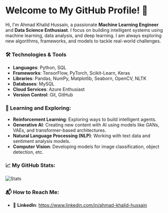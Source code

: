 # Welcome to My GitHub Profile! 👋

Hi, I'm Ahmad Khalid Hussain, a passionate **Machine Learning Engineer** and **Data Science Enthusiast**. I focus on building intelligent systems using machine learning, data analysis, and deep learning. I am always exploring new algorithms, frameworks, and models to tackle real-world challenges.

### 🛠️ Technologies & Tools
- **Languages**: Python, SQL
- **Frameworks**: TensorFlow, PyTorch, Scikit-Learn, Keras
- **Libraries**: Pandas, NumPy, Matplotlib, Seaborn, OpenCV, NLTK
- **Databases**: MySQL
- **Cloud Services**: Azure Enthusiast
- **Version Control**: Git, GitHub

### 🌱 Learning and Exploring:
- **Reinforcement Learning**: Exploring ways to build intelligent agents.
- **Generative AI**: Creating new content with AI using models like GANs, VAEs, and transformer-based architectures.
- **Natural Language Processing (NLP)**: Working with text data and sentiment analysis models.
- **Computer Vision**: Developing models for image classification, object detection, etc.

### 📈 My GitHub Stats:
![Stats](https://github-readme-stats.vercel.app/api?username=Emperor-tec&show_icons=true)


### 📬 How to Reach Me:
- 💼 **LinkedIn**: https://www.linkedin.com/in/ahmad-khalid-hussain
